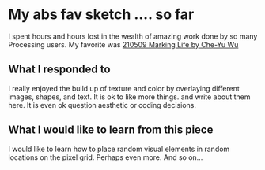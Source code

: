 # My abs fav sketch .... so far
I spent hours and hours lost in the wealth of amazing work done by so many Processing users. My favorite was
[210509 Marking Life by Che-Yu Wu](https://openprocessing.org/sketch/1189493)

## What I responded to
I really enjoyed the build up of texture and color by overlaying different images, shapes, and text.  It is ok to like more things. and write about them here. It is even ok question aesthetic or coding decisions.

## What I would like to learn from this piece
I would like to learn how to place random visual elements in random locations on the pixel grid. Perhaps even more. And so on...
